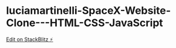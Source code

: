 # luciamartinelli-SpaceX-Website-Clone---HTML-CSS-JavaScript

[Edit on StackBlitz ⚡️](https://stackblitz.com/edit/web-platform-dfguyw)